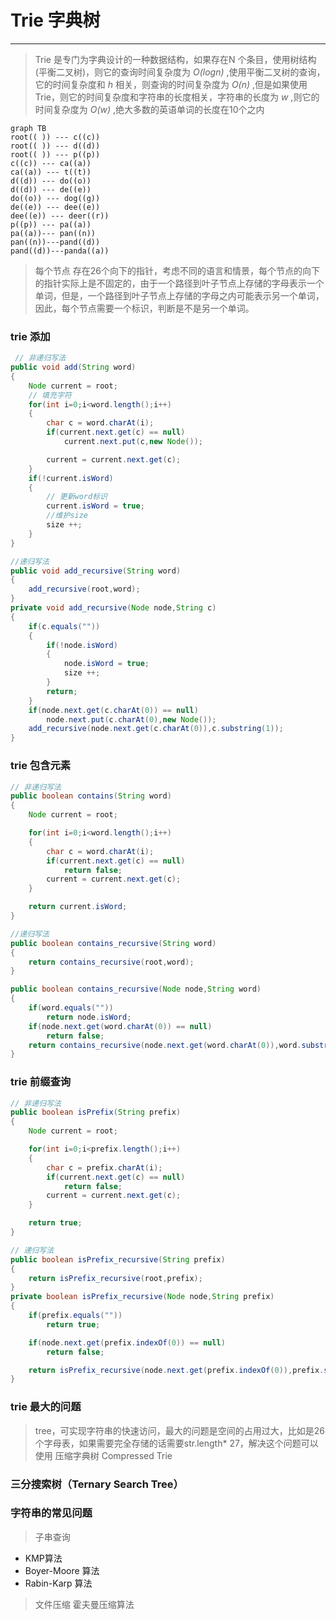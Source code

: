 # Trie 字典树
---
> Trie 是专门为字典设计的一种数据结构，如果存在N 个条目，使用树结构(平衡二叉树)，则它的查询时间复杂度为 _O(logn)_ ,使用平衡二叉树的查询，它的时间复杂度和 _h_ 相关，则查询的时间复杂度为 _O(n)_ ,但是如果使用Trie，则它的时间复杂度和字符串的长度相关，字符串的长度为 _w_ ,则它的时间复杂度为 _O(w)_ ,绝大多数的英语单词的长度在10个之内
```mermaid
graph TB
root(( )) --- c((c))
root(( )) --- d((d))
root(( )) --- p((p))
c((c)) --- ca((a))
ca((a)) --- t((t))
d((d)) --- do((o))
d((d)) --- de((e))
do((o)) --- dog((g))
de((e)) --- dee((e))
dee((e)) --- deer((r))
p((p)) --- pa((a))
pa((a))--- pan((n))
pan((n))---pand((d))
pand((d))---panda((a))

```

> 每个节点 存在26个向下的指针，考虑不同的语言和情景，每个节点的向下的指针实际上是不固定的，由于一个路径到叶子节点上存储的字母表示一个单词，但是，一个路径到叶子节点上存储的字母之内可能表示另一个单词，因此，每个节点需要一个标识，判断是不是另一个单词。

### trie 添加

```java
 // 非递归写法
public void add(String word)
{
    Node current = root;
    // 填充字符
    for(int i=0;i<word.length();i++)
    {
        char c = word.charAt(i);
        if(current.next.get(c) == null)
            current.next.put(c,new Node());

        current = current.next.get(c);
    }
    if(!current.isWord)
    {
        // 更新word标识
        current.isWord = true;
        //维护size
        size ++;
    }
}

//递归写法
public void add_recursive(String word)
{
    add_recursive(root,word);
}
private void add_recursive(Node node,String c)
{
    if(c.equals(""))
    {
        if(!node.isWord)
        {
            node.isWord = true;
            size ++;
        }
        return;
    }
    if(node.next.get(c.charAt(0)) == null)
        node.next.put(c.charAt(0),new Node());
    add_recursive(node.next.get(c.charAt(0)),c.substring(1));
}
```
### trie 包含元素
```java
// 非递归写法
public boolean contains(String word)
{
    Node current = root;

    for(int i=0;i<word.length();i++)
    {
        char c = word.charAt(i);
        if(current.next.get(c) == null)
            return false;
        current = current.next.get(c);
    }

    return current.isWord;
}

//递归写法
public boolean contains_recursive(String word)
{
    return contains_recursive(root,word);
}

public boolean contains_recursive(Node node,String word)
{
    if(word.equals(""))
        return node.isWord;
    if(node.next.get(word.charAt(0)) == null)
        return false;
    return contains_recursive(node.next.get(word.charAt(0)),word.substring(1));
}
```
### trie 前缀查询
```java
// 非递归写法
public boolean isPrefix(String prefix)
{
    Node current = root;

    for(int i=0;i<prefix.length();i++)
    {
        char c = prefix.charAt(i);
        if(current.next.get(c) == null)
            return false;
        current = current.next.get(c);
    }

    return true;
}

// 递归写法
public boolean isPrefix_recursive(String prefix)
{
    return isPrefix_recursive(root,prefix);
}
private boolean isPrefix_recursive(Node node,String prefix)
{
    if(prefix.equals(""))
        return true;

    if(node.next.get(prefix.indexOf(0)) == null)
        return false;

    return isPrefix_recursive(node.next.get(prefix.indexOf(0)),prefix.substring(1));
}
```
### trie 最大的问题

> tree，可实现字符串的快速访问，最大的问题是空间的占用过大，比如是26个字母表，如果需要完全存储的话需要str.length* 27，解决这个问题可以使用 压缩字典树 Compressed Trie

### 三分搜索树（Ternary Search Tree）

### 字符串的常见问题
> 子串查询
* KMP算法
* Boyer-Moore 算法
* Rabin-Karp 算法
> 文件压缩
> 霍夫曼压缩算法

